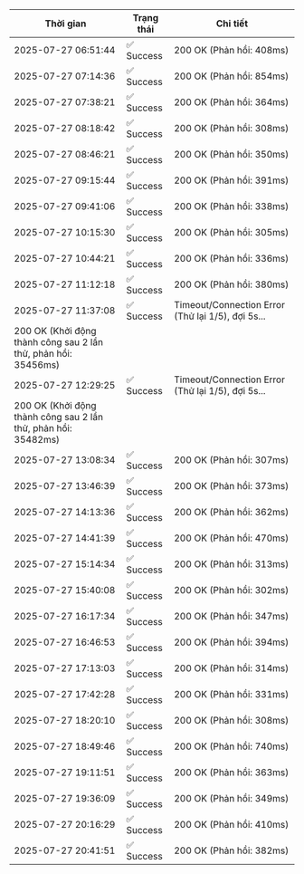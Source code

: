 | Thời gian | Trạng thái | Chi tiết |
|---|---|---|
| 2025-07-27 06:51:44 | ✅ Success | 200 OK (Phản hồi: 408ms) |
| 2025-07-27 07:14:36 | ✅ Success | 200 OK (Phản hồi: 854ms) |
| 2025-07-27 07:38:21 | ✅ Success | 200 OK (Phản hồi: 364ms) |
| 2025-07-27 08:18:42 | ✅ Success | 200 OK (Phản hồi: 308ms) |
| 2025-07-27 08:46:21 | ✅ Success | 200 OK (Phản hồi: 350ms) |
| 2025-07-27 09:15:44 | ✅ Success | 200 OK (Phản hồi: 391ms) |
| 2025-07-27 09:41:06 | ✅ Success | 200 OK (Phản hồi: 338ms) |
| 2025-07-27 10:15:30 | ✅ Success | 200 OK (Phản hồi: 305ms) |
| 2025-07-27 10:44:21 | ✅ Success | 200 OK (Phản hồi: 336ms) |
| 2025-07-27 11:12:18 | ✅ Success | 200 OK (Phản hồi: 380ms) |
| 2025-07-27 11:37:08 | ✅ Success | Timeout/Connection Error (Thử lại 1/5), đợi 5s...
200 OK (Khởi động thành công sau 2 lần thử, phản hồi: 35456ms) |
| 2025-07-27 12:29:25 | ✅ Success | Timeout/Connection Error (Thử lại 1/5), đợi 5s...
200 OK (Khởi động thành công sau 2 lần thử, phản hồi: 35482ms) |
| 2025-07-27 13:08:34 | ✅ Success | 200 OK (Phản hồi: 307ms) |
| 2025-07-27 13:46:39 | ✅ Success | 200 OK (Phản hồi: 373ms) |
| 2025-07-27 14:13:36 | ✅ Success | 200 OK (Phản hồi: 362ms) |
| 2025-07-27 14:41:39 | ✅ Success | 200 OK (Phản hồi: 470ms) |
| 2025-07-27 15:14:34 | ✅ Success | 200 OK (Phản hồi: 313ms) |
| 2025-07-27 15:40:08 | ✅ Success | 200 OK (Phản hồi: 302ms) |
| 2025-07-27 16:17:34 | ✅ Success | 200 OK (Phản hồi: 347ms) |
| 2025-07-27 16:46:53 | ✅ Success | 200 OK (Phản hồi: 394ms) |
| 2025-07-27 17:13:03 | ✅ Success | 200 OK (Phản hồi: 314ms) |
| 2025-07-27 17:42:28 | ✅ Success | 200 OK (Phản hồi: 331ms) |
| 2025-07-27 18:20:10 | ✅ Success | 200 OK (Phản hồi: 308ms) |
| 2025-07-27 18:49:46 | ✅ Success | 200 OK (Phản hồi: 740ms) |
| 2025-07-27 19:11:51 | ✅ Success | 200 OK (Phản hồi: 363ms) |
| 2025-07-27 19:36:09 | ✅ Success | 200 OK (Phản hồi: 349ms) |
| 2025-07-27 20:16:29 | ✅ Success | 200 OK (Phản hồi: 410ms) |
| 2025-07-27 20:41:51 | ✅ Success | 200 OK (Phản hồi: 382ms) |

